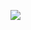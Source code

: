 ![](https://automationghana.com/wp-content/uploads/elementor/thumbs/renewable-energy-of-solar-panels-solar-panels-on-a-background-of-blue-sky--qn802fguz1rinik1unmb4obeutwzfhixb4ueinh41w.jpg)

